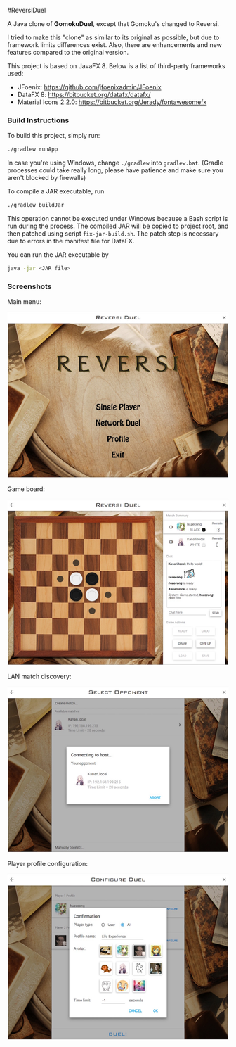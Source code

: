 #ReversiDuel

A Java clone of **GomokuDuel**, except that Gomoku's changed to Reversi.

I tried to make this "clone" as similar to its original as possible, but due to framework limits differences exist. Also, there are enhancements and new features compared to the original version.

This project is based on JavaFX 8. Below is a list of third-party frameworks used:
- JFoenix: https://github.com/jfoenixadmin/JFoenix
- DataFX 8: https://bitbucket.org/datafx/datafx/
- Material Icons 2.2.0: https://bitbucket.org/Jerady/fontawesomefx

### Build Instructions

To build this project, simply run: 

```bash
./gradlew runApp
```
In case you're using Windows, change `./gradlew` into `gradlew.bat`.
(Gradle processes could take really long, please have patience and make sure you aren't blocked by firewalls)

To compile a JAR executable, run
```bash
./gradlew buildJar
```
This operation cannot be executed under Windows because a Bash script is run during the process.
The compiled JAR will be copied to project root, and then patched using script `fix-jar-build.sh`.
The patch step is necessary due to errors in the manifest file for DataFX.

You can run the JAR executable by
```bash
java -jar <JAR file>
```

### Screenshots

Main menu:

<img src="doc/image-hd/main-menu.jpg">

Game board:

<img src="doc/image-hd/game-board.jpg">

LAN match discovery:

<img src="doc/image-hd/connecting-to-host.jpg">

Player profile configuration:

<img src="doc/image-hd/player-profile.jpg">